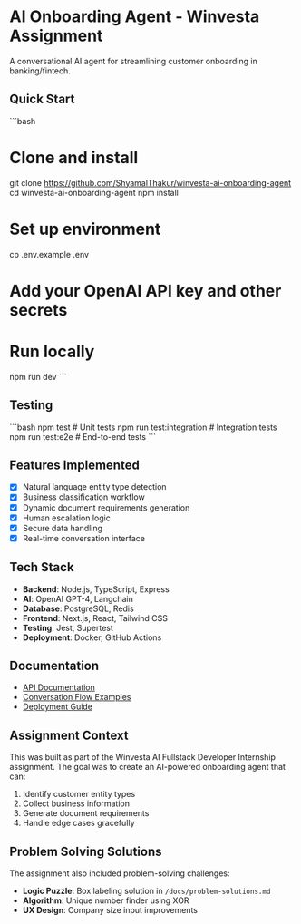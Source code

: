 # AI Onboarding Agent - Winvesta Assignment

A conversational AI agent for streamlining customer onboarding in banking/fintech.

##  Quick Start
\`\`\`bash
# Clone and install
git clone https://github.com/ShyamalThakur/winvesta-ai-onboarding-agent
cd winvesta-ai-onboarding-agent
npm install

# Set up environment
cp .env.example .env
# Add your OpenAI API key and other secrets

# Run locally
npm run dev
\`\`\`

##  Testing
\`\`\`bash
npm test              # Unit tests
npm run test:integration  # Integration tests
npm run test:e2e      # End-to-end tests
\`\`\`

##  Features Implemented
- [x] Natural language entity type detection
- [x] Business classification workflow
- [x] Dynamic document requirements generation
- [x] Human escalation logic
- [x] Secure data handling
- [x] Real-time conversation interface

##  Tech Stack
- **Backend**: Node.js, TypeScript, Express
- **AI**: OpenAI GPT-4, Langchain
- **Database**: PostgreSQL, Redis
- **Frontend**: Next.js, React, Tailwind CSS
- **Testing**: Jest, Supertest
- **Deployment**: Docker, GitHub Actions

##  Documentation
- [API Documentation](./docs/api-documentation.md)
- [Conversation Flow Examples](./docs/conversation-examples.md)
- [Deployment Guide](./docs/deployment-guide.md)

##  Assignment Context
This was built as part of the Winvesta AI Fullstack Developer Internship assignment.
The goal was to create an AI-powered onboarding agent that can:
1. Identify customer entity types
2. Collect business information
3. Generate document requirements
4. Handle edge cases gracefully

##  Problem Solving Solutions
The assignment also included problem-solving challenges:
- **Logic Puzzle**: Box labeling solution in `/docs/problem-solutions.md`
- **Algorithm**: Unique number finder using XOR
- **UX Design**: Company size input improvements

